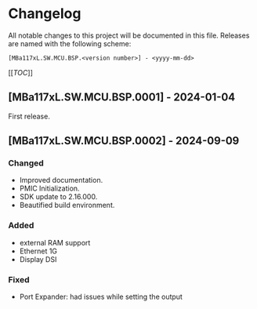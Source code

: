 # Changelog

All notable changes to this project will be documented in this file.
Releases are named with the following scheme:

`[MBa117xL.SW.MCU.BSP.<version number>] - <yyyy-mm-dd>`

[[_TOC_]]

## [MBa117xL.SW.MCU.BSP.0001] - 2024-01-04

First release.

## [MBa117xL.SW.MCU.BSP.0002] - 2024-09-09

### Changed

* Improved documentation.
* PMIC Initialization.
* SDK update to 2.16.000.
* Beautified build environment.

### Added

* external RAM support
* Ethernet 1G
* Display DSI

### Fixed

* Port Expander: had issues while setting the output
